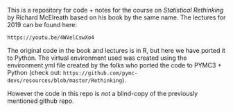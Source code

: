 This is a repository for code + notes for the course on _Statistical Rethinking_ 
by Richard McElreath based on his book by the same name. The lectures for 2019 
can be found here:

``https://youtu.be/4WVelCswXo4``

The original code in the book and lectures is in R, but here we have ported it 
to Python. The virtual environment used was created using the environment.yml 
file created by the folks who ported the code to PYMC3 + Python 
(check out: ``https://github.com/pymc-devs/resources/blob/master/Rethinking``).

However the code in this repo is _not_ a blind-copy of the previously
mentioned github repo. 
